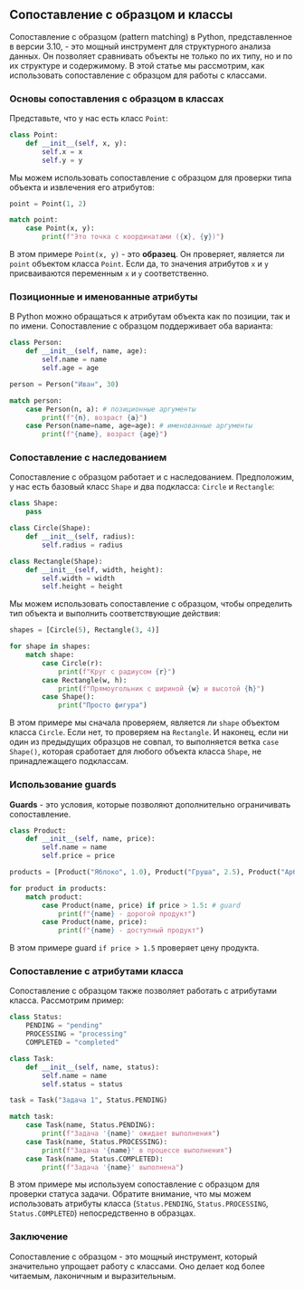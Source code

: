 ## Сопоставление с образцом и классы

Сопоставление с образцом (pattern matching) в Python, представленное в версии 3.10,  - это мощный инструмент для структурного анализа данных. Он позволяет сравнивать объекты не только по их типу, но и по их структуре и содержимому. В этой статье мы рассмотрим, как использовать сопоставление с образцом для работы с классами.

### Основы сопоставления с образцом в классах

Представьте, что у нас есть класс `Point`:

```python
class Point:
    def __init__(self, x, y):
        self.x = x
        self.y = y
```

Мы можем использовать сопоставление с образцом для проверки типа объекта и извлечения его атрибутов:

```python
point = Point(1, 2)

match point:
    case Point(x, y):
        print(f"Это точка с координатами ({x}, {y})")
```

В этом примере `Point(x, y)`  - это **образец**. Он проверяет, является ли `point` объектом класса `Point`. Если да, то значения атрибутов `x` и `y` присваиваются переменным `x` и `y` соответственно.

### Позиционные и именованные атрибуты

В Python можно обращаться к атрибутам объекта как по позиции, так и по имени. Сопоставление с образцом поддерживает оба варианта:

```python
class Person:
    def __init__(self, name, age):
        self.name = name
        self.age = age

person = Person("Иван", 30)

match person:
    case Person(n, a): # позиционные аргументы
        print(f"{n}, возраст {a}")
    case Person(name=name, age=age): # именованные аргументы
        print(f"{name}, возраст {age}")
```

### Сопоставление с наследованием

Сопоставление с образцом работает и с наследованием. Предположим, у нас есть базовый класс `Shape` и два подкласса: `Circle` и `Rectangle`:

```python
class Shape:
    pass

class Circle(Shape):
    def __init__(self, radius):
        self.radius = radius

class Rectangle(Shape):
    def __init__(self, width, height):
        self.width = width
        self.height = height
```

Мы можем использовать сопоставление с образцом, чтобы определить тип объекта и выполнить соответствующие действия:

```python
shapes = [Circle(5), Rectangle(3, 4)]

for shape in shapes:
    match shape:
        case Circle(r):
            print(f"Круг с радиусом {r}")
        case Rectangle(w, h):
            print(f"Прямоугольник с шириной {w} и высотой {h}")
        case Shape():
            print("Просто фигура")
```

В этом примере мы сначала проверяем, является ли `shape` объектом класса `Circle`. Если нет, то проверяем на `Rectangle`. И наконец, если ни один из предыдущих образцов не совпал, то выполняется ветка `case Shape()`, которая сработает для любого объекта класса `Shape`, не принадлежащего подклассам.

### Использование guards

**Guards**  - это условия, которые позволяют дополнительно ограничивать сопоставление. 

```python
class Product:
    def __init__(self, name, price):
        self.name = name
        self.price = price

products = [Product("Яблоко", 1.0), Product("Груша", 2.5), Product("Арбуз", 0.8)]

for product in products:
    match product:
        case Product(name, price) if price > 1.5: # guard
            print(f"{name} - дорогой продукт")
        case Product(name, price):
            print(f"{name} - доступный продукт")
```

В этом примере guard `if price > 1.5`  проверяет цену продукта. 

### Сопоставление с атрибутами класса

Сопоставление с образцом также позволяет работать с атрибутами класса. Рассмотрим пример:

```python
class Status:
    PENDING = "pending"
    PROCESSING = "processing"
    COMPLETED = "completed"

class Task:
    def __init__(self, name, status):
        self.name = name
        self.status = status

task = Task("Задача 1", Status.PENDING)

match task:
    case Task(name, Status.PENDING):
        print(f"Задача '{name}' ожидает выполнения")
    case Task(name, Status.PROCESSING):
        print(f"Задача '{name}' в процессе выполнения")
    case Task(name, Status.COMPLETED):
        print(f"Задача '{name}' выполнена")
```

В этом примере мы используем сопоставление с образцом для проверки статуса задачи. Обратите внимание, что мы можем использовать атрибуты класса (`Status.PENDING`, `Status.PROCESSING`, `Status.COMPLETED`) непосредственно в образцах.

### Заключение

Сопоставление с образцом - это мощный инструмент, который значительно упрощает работу с классами. Оно делает код более читаемым, лаконичным и выразительным. 
